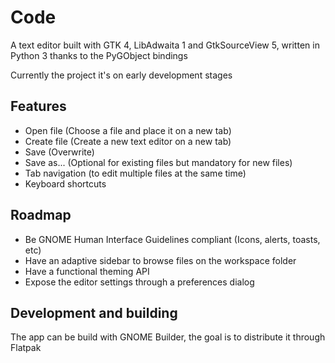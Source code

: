 # Code

A text editor built with GTK 4, LibAdwaita 1 and GtkSourceView 5, written in Python 3 thanks to the PyGObject bindings

Currently the project it's on early development stages

## Features

  - Open file (Choose a file and place it on a new tab)
  - Create file (Create a new text editor on a new tab)
  - Save (Overwrite) 
  - Save as... (Optional for existing files but mandatory for new files)
  - Tab navigation (to edit multiple files at the same time)
  - Keyboard shortcuts

## Roadmap
  - Be GNOME Human Interface Guidelines compliant (Icons, alerts, toasts, etc)
  - Have an adaptive sidebar to browse files on the workspace folder
  - Have a functional theming API
  - Expose the editor settings through a preferences dialog

## Development and building
  The app can be build with GNOME Builder, the goal is to distribute it through Flatpak
